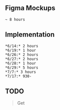 ## Figma Mockups
    ~ 8 hours

## Implementation

    *6/14:* 2 hours
    *6/19:* 1 hour
    *6/26:* 2 hours
    *6/27:* 2 hours
    *6/28:* 1 hour
    *6/29:* 5 hours
    *7/7:* 3 hours
    *7/17:* 930-


## TODO

> Get 